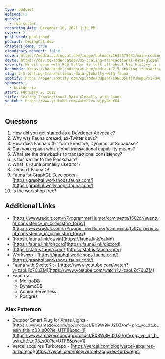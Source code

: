 ```yaml
---
type: podcast
episode: 5
guests:
  - rob-sutter
recording_date: December 10, 2021 1:30 PM
season: 2
published: published
podcast: CodingCat.dev
chapters_done: true
cloudinary_convert: false
cover: https://media.codingcat.dev/image/upload/v1643579081/main-codingcatdev-photo/fauna.png
devto: https://dev.to/codercatdev/25-scaling-transactional-data-globally-with-fauna-dk3
excerpt: We sit down with Rob Sutter to talk all about his history as a developer advocate and Fauna. Fauna is a flexible, developer-friendly, transactional database delivered as a secure and scalable cloud API with native GraphQL.
hashnode: https://hashnode.codingcat.dev/podcast-2-5-scaling-transactional-data-globally-with-fauna
slug: 2-5-scaling-transactional-data-globally-with-fauna
spotify: https://open.spotify.com/episode/3Op24f7z9NCD5ufjrshupB?si=Qvn-uUM2QhW7lDowvZWI5g
sponsors:
  - builder-io
start: February 2, 2022
title: Scaling Transactional Data Globally with Fauna
youtube: https://www.youtube.com/watch?v=-wjpyBmeYG4
---
```


## Questions

1. How did you get started as a Developer Advocate?
2. Why was Fauna created, ex-Twitter devs?
3. How does Fauna differ form Firestore, Dynamo, or Supabase?
4. Can you explain what global transactional capability means?
5. What are the drawbacks to transactional consistency?
6. Is this similar to the Blockchain?
7. What is Fauna primarily used for?
8. Demo of FaunaDB
9. Fauna for GraphQL Developers - [https://graphql.workshops.fauna.com/](https://graphql.workshops.fauna.com/)
10. Is the workshop free?

## Additional Links

- [https://www.reddit.com/r/ProgrammerHumor/comments/f502dr/eventual_consistency_in_comicstrip_form/](https://www.reddit.com/r/ProgrammerHumor/comments/f502dr/eventual_consistency_in_comicstrip_form/)
- [https://fauna.link/calvin](https://fauna.link/calvin)
- [https://fauna.link/discord](https://fauna.link/discord)
- [https://status.fauna.com/](https://status.fauna.com/)
- Workshop - [https://graphql.workshops.fauna.com/](https://graphql.workshops.fauna.com/)
- Fauna with SvelteKit - [https://www.youtube.com/watch?v=zaoLZc76uZM](https://www.youtube.com/watch?v=zaoLZc76uZM)
- Fauna vs.
  - MongoDB -
  - DynamoDB
  - Aurora Serverless
  - Postgres

### Alex Patterson

- Outdoor Smart Plug for Xmas Lights - [https://www.amazon.com/gp/product/B08W8MJ2DZ/ref=ppx_yo_dt_b_asin_title_o03_s00?ie=UTF8&psc=1](https://www.amazon.com/gp/product/B08W8MJ2DZ/ref=ppx_yo_dt_b_asin_title_o03_s00?ie=UTF8&psc=1)
- Vercel acquires Turborepo - [https://vercel.com/blog/vercel-acquires-turborepo](https://vercel.com/blog/vercel-acquires-turborepo)
